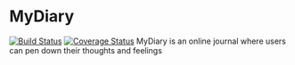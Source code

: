 # MyDiary
[![Build Status](https://travis-ci.org/emmygozi/MyDiary.svg?branch=ft-add-error-handler-159156539)](https://travis-ci.org/emmygozi/MyDiary) [![Coverage Status](https://coveralls.io/repos/github/emmygozi/MyDiary/badge.svg)](https://coveralls.io/github/emmygozi/MyDiary)
MyDiary is an online journal where users can pen down their thoughts and feelings
